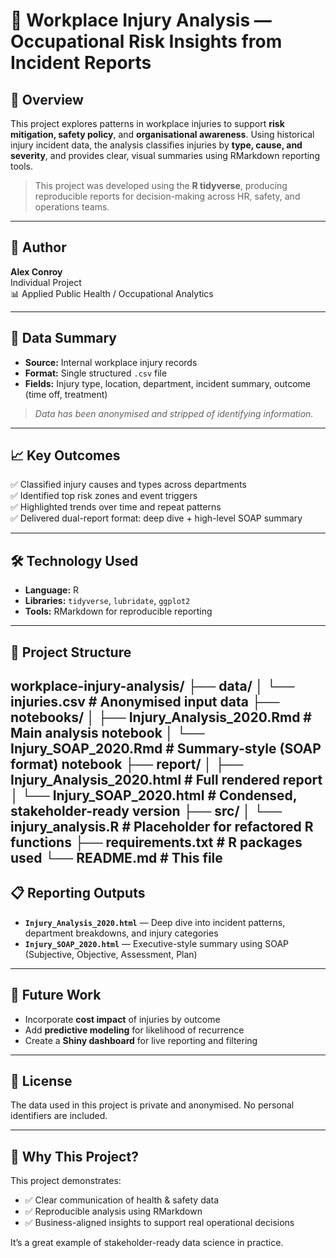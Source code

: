 # 🏥 Workplace Injury Analysis — Occupational Risk Insights from Incident Reports

## 📌 Overview

This project explores patterns in workplace injuries to support **risk mitigation, safety policy**, and **organisational awareness**. Using historical injury incident data, the analysis classifies injuries by **type, cause, and severity**, and provides clear, visual summaries using RMarkdown reporting tools.

> This project was developed using the **R tidyverse**, producing reproducible reports for decision-making across HR, safety, and operations teams.

---

## 👤 Author

**Alex Conroy**  
Individual Project  
📊 Applied Public Health / Occupational Analytics

---

## 🧾 Data Summary

- **Source:** Internal workplace injury records  
- **Format:** Single structured `.csv` file  
- **Fields:** Injury type, location, department, incident summary, outcome (time off, treatment)

> *Data has been anonymised and stripped of identifying information.*

---

## 📈 Key Outcomes

✅ Classified injury causes and types across departments  
✅ Identified top risk zones and event triggers  
✅ Highlighted trends over time and repeat patterns  
✅ Delivered dual-report format: deep dive + high-level SOAP summary

---

## 🛠️ Technology Used

- **Language:** R  
- **Libraries:** `tidyverse`, `lubridate`, `ggplot2`  
- **Tools:** RMarkdown for reproducible reporting

---

## 📂 Project Structure

workplace-injury-analysis/ ├── data/ │ └── injuries.csv # Anonymised input data ├── notebooks/ │ ├── Injury_Analysis_2020.Rmd # Main analysis notebook │ └── Injury_SOAP_2020.Rmd # Summary-style (SOAP format) notebook ├── report/ │ ├── Injury_Analysis_2020.html # Full rendered report │ └── Injury_SOAP_2020.html # Condensed, stakeholder-ready version ├── src/ │ └── injury_analysis.R # Placeholder for refactored R functions ├── requirements.txt # R packages used └── README.md # This file
---

## 📋 Reporting Outputs

- **`Injury_Analysis_2020.html`** — Deep dive into incident patterns, department breakdowns, and injury categories  
- **`Injury_SOAP_2020.html`** — Executive-style summary using SOAP (Subjective, Objective, Assessment, Plan)

---

## 🔮 Future Work

- Incorporate **cost impact** of injuries by outcome  
- Add **predictive modeling** for likelihood of recurrence  
- Create a **Shiny dashboard** for live reporting and filtering

---

## 📄 License

The data used in this project is private and anonymised. No personal identifiers are included.

---

## 💼 Why This Project?

This project demonstrates:
- ✅ Clear communication of health & safety data  
- ✅ Reproducible analysis using RMarkdown  
- ✅ Business-aligned insights to support real operational decisions

It’s a great example of stakeholder-ready data science in practice.

